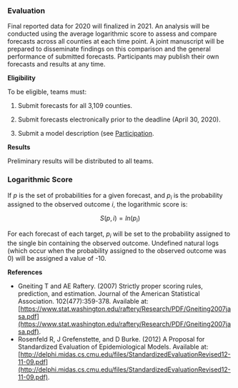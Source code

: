 ### Evaluation

Final reported data for 2020 will finalized in 2021. An analysis will be conducted using the average logarithmic score to assess and compare forecasts across all counties at each time point. A joint manuscript will be prepared to disseminate findings on this comparison and the general performance of submitted forecasts. Participants may publish their own forecasts and results at any time.

**Eligibility**

To be eligible, teams must:

1.	Submit forecasts for all 3,109 counties.

2.	Submit forecasts electronically prior to the deadline (April 30, 2020).

3.	Submit a model description (see [Participation](Participation.md).

**Results**

Preliminary results will be distributed to all teams. 

### Logarithmic Score

If $p$ is the set of probabilities for a given forecast, and $p_i$ is the probability assigned to the observed outcome $i$, the logarithmic score is:

$$S(p, i) = ln(p_i)$$

For each forecast of each target, $p_i$ will be set to the probability assigned to the single bin containing the observed outcome. Undefined natural logs (which occur when the probability assigned to the observed outcome was 0) will be assigned a value of -10.

**References**

*	Gneiting T and AE Raftery. (2007) Strictly proper scoring rules, prediction, and estimation. Journal of the American Statistical Association. 102(477):359-378. Available at: [https://www.stat.washington.edu/raftery/Research/PDF/Gneiting2007jasa.pdf](https://www.stat.washington.edu/raftery/Research/PDF/Gneiting2007jasa.pdf).
*	Rosenfeld R, J Grefenstette, and D Burke. (2012) A Proposal for Standardized Evaluation of Epidemiological Models. Available at: [http://delphi.midas.cs.cmu.edu/files/StandardizedEvaluationRevised12-11-09.pdf](http://delphi.midas.cs.cmu.edu/files/StandardizedEvaluationRevised12-11-09.pdf).

